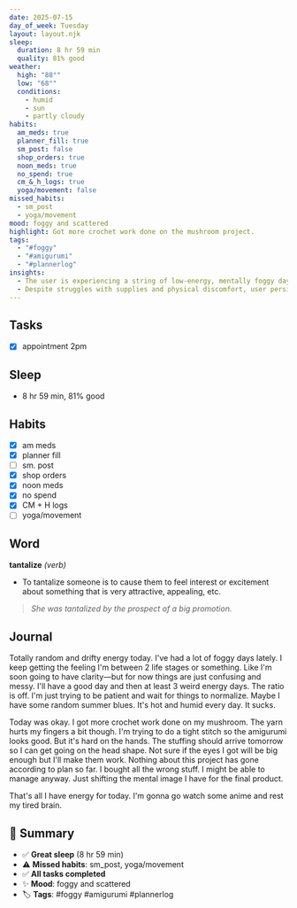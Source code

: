 ```yaml
---
date: 2025-07-15
day_of_week: Tuesday
layout: layout.njk
sleep:
  duration: 8 hr 59 min
  quality: 81% good
weather:
  high: "88°"
  low: "68°"
  conditions:
    - humid
    - sun
    - partly cloudy
habits:
  am_meds: true
  planner_fill: true
  sm_post: false
  shop_orders: true
  noon_meds: true
  no_spend: true
  cm_&_h_logs: true
  yoga/movement: false
missed_habits:
  - sm_post
  - yoga/movement
mood: foggy and scattered
highlight: Got more crochet work done on the mushroom project.
tags:
  - "#foggy"
  - "#amigurumi"
  - "#plannerlog"
insights:
  - The user is experiencing a string of low-energy, mentally foggy days, likely tied to heat and humidity.
  - Despite struggles with supplies and physical discomfort, user persisted with the crochet project by adjusting expectations.
---
```


## Tasks
- [x] appointment 2pm  

## Sleep
- 8 hr 59 min, 81% good

## Habits
- [x] am meds  
- [x] planner fill  
- [ ] sm. post  
- [x] shop orders  
- [x] noon meds  
- [x] no spend  
- [x] CM + H logs  
- [ ] yoga/movement  

## Word
**tantalize** *(verb)*  
- To tantalize someone is to cause them to feel interest or excitement about something that is very attractive, appealing, etc.  
> *She was tantalized by the prospect of a big promotion.*

## Journal
Totally random and drifty energy today. I've had a lot of foggy days lately. I keep getting the feeling I'm between 2 life stages or something. Like I'm soon going to have clarity—but for now things are just confusing and messy. I'll have a good day and then at least 3 weird energy days. The ratio is off. I'm just trying to be patient and wait for things to normalize. Maybe I have some random summer blues. It's hot and humid every day. It sucks.

Today was okay. I got more crochet work done on my mushroom. The yarn hurts my fingers a bit though. I'm trying to do a tight stitch so the amigurumi looks good. But it's hard on the hands. The stuffing should arrive tomorrow so I can get going on the head shape. Not sure if the eyes I got will be big enough but I'll make them work. Nothing about this project has gone according to plan so far. I bought all the wrong stuff. I might be able to manage anyway. Just shifting the mental image I have for the final product.

That's all I have energy for today. I'm gonna go watch some anime and rest my tired brain.

## 📌 Summary
- ✅ **Great sleep** (8 hr 59 min)
- ⚠️ **Missed habits**: sm_post, yoga/movement
- ✅ **All tasks completed**
- ✨ **Mood**: foggy and scattered
- 🏷️ **Tags**: #foggy #amigurumi #plannerlog